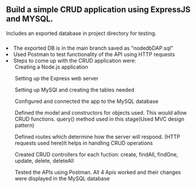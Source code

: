 <h2> 
Build a simple CRUD application using ExpressJS and MYSQL.</h2>

Includes an exported database in project directory for testing.




<h3></h3>
<li>The exported DB is in the main branch saved as "nodedbDAP.sql" </li>
<li>Used Postman to test functionality of the API using HTTP requests </li>
<li>Steps to come up with the CRUD application were: 
  <ol>Creating a Node.js application </ol>
  <ol>Setting up the Express web server</ol>
  <ol>Setting up MySQl and creating the tables needed</ol>
  <ol>Configured and connected the app to the MySQL database</ol>
  <ol>Defined the model and constructors for objects used. This would allow CRUD functions. query() method used in this stage(Used MVC design pattern)</ol>
  <ol>Defined routes which determine how the server will respond. (HTTP requests used here)It helps in handling CRUD operations</ol>
  <ol>Created CRUD controllers for each fuction: create, findAll, findOne, update, delete, deleteAll</ol>
  <ol>Tested the APIs using Postman. All 4 Apis worked and their changes were displayed in the MySQL database</ol>
</li>
